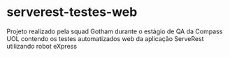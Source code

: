 # serverest-testes-web
Projeto realizado pela squad Gotham durante o estágio de QA da Compass UOL contendo os testes automatizados web da aplicação ServeRest utilizando robot eXpress
